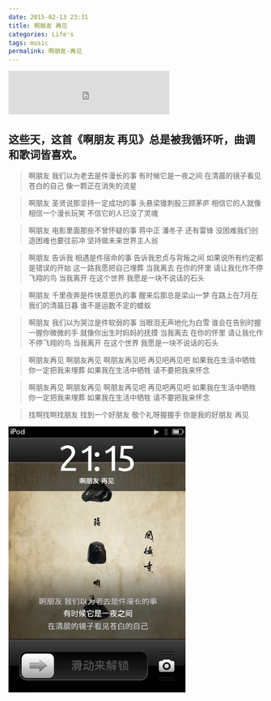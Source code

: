 ```yaml
---
date: 2015-02-13 23:31
title: 啊朋友 再见
categories: Life's
tags: music
permalink: 啊朋友-再见
---
```


<iframe frameborder="no" border="0" marginwidth="0" marginheight="0" width=318 height=86 src="http://music.163.com/outchain/player?type=2&id=28267047&auto=0&height=66"></iframe>  

这些天，这首《啊朋友 再见》总是被我循环听，曲调和歌词皆喜欢。
---

>啊朋友 我们以为老去是件漫长的事 
有时候它是一夜之间 
在清晨的镜子看见苍白的自己 
像一颗正在消失的流星 
 
>啊朋友 圣贤说那坚持一定成功的事 
头悬梁锥刺股三顾茅庐 
相信它的人就像相信一个漫长玩笑 
不信它的人已没了灵魂 

>啊朋友 电影里面那些不曾怀疑的事 
蒋中正 潘冬子 还有雷锋 
没困难我们创造困难也要往前冲 
坚持做未来世界主人翁 

>啊朋友 告诉我 相遇是件宿命的事 
告诉我忠贞与背叛之间 
如果说所有约定都是错误的开始 
这一路我愿把自己埋葬 
当我离去 在你的怀里 
请让我化作不停飞翔的鸟 
当我离开 在这个世界 
我愿是一块不说话的石头 

>啊朋友 千里夜奔是件快意恩仇的事 
醒来后那总是梁山一梦 
在路上在7月在我们的清晨日暮 
谁不是运数不定的蝼蚁 

>啊朋友 我们以为哭泣是件软弱的事 
当眼泪无声地化为白雪 
谁会在告别时握一握你微微的手 
就像你出生时妈妈的抚摸 
当我离去 在你的怀里 
请让我化作不停飞翔的鸟 
当我离开 在这个世界 
我愿是一块不说话的石头 

>啊朋友再见 啊朋友再见 
啊朋友再见吧 再见吧再见吧 
如果我在生活中牺牲 
你一定把我来埋葬 
如果我在生活中牺牲 
请不要把我来怀念 

>啊朋友再见 啊朋友再见 
啊朋友再见吧 再见吧再见吧 
如果我在生活中牺牲 
你一定把我来埋葬 
如果我在生活中牺牲 
请不要把我来怀念 

>找啊找啊找朋友 找到一个好朋友 
敬个礼呀握握手 你是我的好朋友 
再见 

<img src="/image/IMG_4600.png" width="350" /> 